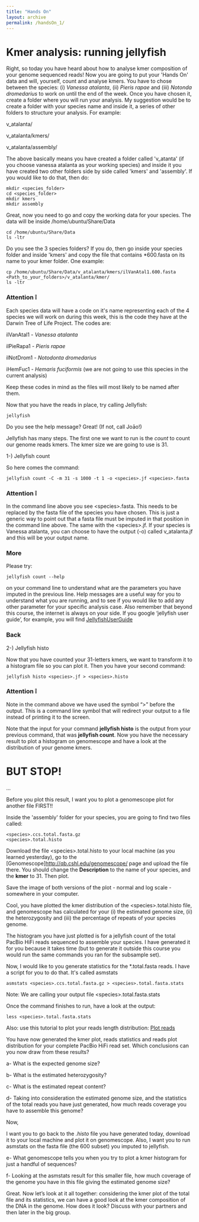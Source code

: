 ```yaml
---
title: "Hands On"
layout: archive
permalink: /handsOn_1/
---  
```


# Kmer analysis: running jellyfish <a name="where-are-we?"></a> 

Right, so today you have heard about how to analyse kmer composition of your genome sequenced reads! Now you are going to put your 'Hands On' data and will, yourself, count and analyse kmers.
You have to chose between the species: (i) *Vanessa atalanta*, (ii) *Pieris rapae* and (iii) *Notonda dromedarius* to work on until the end of the week. Once you have chosen it, create a folder where you will run your analysis. My suggestion would be to create a folder with your species name and inside it, a series of other folders to structure your analysis. For example:

v_atalanta/

 v_atalanta/kmers/
  
 v_atalanta/assembly/
  
 The above basically means you have created a folder called 'v_atanta' (if you choose vanessa atalanta as your working species) and inside it you have created two other folders side by side called 'kmers' and 'assembly'. If you would like to do that, then do:
 
 ```console  
mkdir <species_folder>
cd <species_folder>
mkdir kmers
mkdir assembly
```  
 
Great, now you need to go and copy the working data for your species. The data will be inside /home/ubuntu/Share/Data

```console  
cd /home/ubuntu/Share/Data
ls -ltr
```  
Do you see the 3 species folders? If you do, then go inside your species folder and inside 'kmers' and copy the file that contains \*600.fasta on its name to your kmer folder. One example:


```console  
cp /home/ubuntu/Share/Data/v_atalanta/kmers/ilVanAtal1.600.fasta <Path_to_your_folders>/v_atalanta/kmer/
ls -ltr
```  

### Attention :grey_exclamation: 

Each species data will have a code on it's name representing each of the 4 species we will work on during this week, this is the code they have at the Darwin Tree of Life Project. The codes are:

ilVanAtal1 - *Vanessa atalanta*

ilPieRapa1 - *Pieris rapae*

ilNotDrom1 - *Notodonta dromedarius*

iHemFuc1 - *Hemaris fuciformis* (we are not going to use this species in the current analysis)


Keep these codes in mind as the files will most likely to be named after them.

Now that you have the reads in place, try calling Jellyfish:

```console  
jellyfish
``` 

Do you see the help message? Great! (If not, call Joāo!)

Jellyfish has many steps. The first one we want to run is the *count* to count our genome reads kmers. The kmer size we are going to use is 31. 

1-) Jellyfish count

So here comes the command:

```console  
jellyfish count -C -m 31 -s 1000 -t 1 -o <species>.jf <species>.fasta
``` 


### Attention :grey_exclamation: 

In the command line above you see \<species\>.fasta. This needs to be replaced by the fasta file of the species you have chosen. This is just a generic way to point out that a fasta file must be imputed in that position in the command line above. The same with the \<species\>.jf. If your species is Vanessa atalanta, you can choose to have the output (-o) called v_atalanta.jf and this will be your output name.

### More

Please try:

```console  
jellyfish count --help 
```

on your command line to understand what are the parameters you have imputed in the previous line. Help messages are a useful way for you to understand what you are running, and to see if you would like to add any other parameter for your specific analysis case. Also remember that beyond this course, the internet is always on your side. If you google ‘jellyfish user guide’, for example, you will find [JellyfishUserGuide]( http://www.genome.umd.edu/docs/JellyfishUserGuide.pdf)

### Back

2-) Jellyfish histo

Now that you have counted your 31-letters kmers, we want to transform it to a histogram file so you can plot it. Then you have your second command:


```console  
jellyfish histo <species>.jf > <species>.histo

```

### Attention :grey_exclamation: 

Note in the command above we have used the symbol “>” before the output. This is a command line symbol that will redirect your output to a file instead of printing it to the screen.

Note that the input for your command **jellyfish histo** is the output from your previous command, that was **jellyfish count**. Now you have the necessary result to plot a histogram on genomescope and have a look at the distribution of your genome kmers. 

# BUT STOP!

...

Before you plot this result, I want you to plot a genomescope plot for another file FIRST!! 

Inside the 'assembly' folder for your species, you are going to find two files called:

```console  
<species>.ccs.total.fasta.gz
<species>.total.histo
```

Download the file \<species\>.total.histo to your local machine (as you learned yesterday), go to the [Genomescope]http://qb.cshl.edu/genomescope/ page and upload the file there. You should change the **Description** to the name of your species, and the **kmer** to 31. Then plot.

Save the image of both versions of the plot - normal and log scale - somewhere in your computer.

Cool, you have plotted the kmer distribution of the \<species\>.total.histo file, and genomescope has calculated for your (i) the estimated genome size, (ii) the heterozygosity and (iii) the percentage of repeats of your species genome. 

The histogram you have just plotted is for a jellyfish count of the total PacBio HiFi reads sequenced to assemble your species. I have generated it for you because it takes time (but to generate it outside this course you would run the same commands you ran for the subsample set).

Now, I would like to you generate statistics for the \*.total.fasta reads. I have a script for you to do that. It's called asmstats

```console  
asmstats <species>.ccs.total.fasta.gz > <species>.total.fasta.stats
```

Note: We are calling your output file \<species\>.total.fasta.stats

Once the command finishes to run, have a look at the output:

```console  
less <species>.total.fasta.stats
```

Also: use this tutorial to plot your reads length distribution: [Plot reads](https://github.com/eukaryotic-genome-assembly/eukaryotic-genome-assembly.github.io/blob/master/_pages/handsOn_plotReadLength.md)

You have now generated the kmer plot, reads statistics and reads plot distribution for your complete PacBio HiFi read set. Which conclusions can you now draw from these results?


a- What is the expected genome size?

b- What is the estimated heterozygosity?

c- What is the estimated repeat content?

d- Taking into consideration the estimated genome size, and the statistics of the total reads you have just generated, how much reads coverage you have to assemble this genome?


Now, 

I want you to go back to the *.histo* file you have generated today, download it to your local machine and plot it on genomescope. Also, I want you to run asmstats on the fasta file (the 600 subset) you imputed to jellyfish. 

e- What genomescope tells you when you try to plot a kmer histogram for just a handful of sequences? 

f- Looking at the asmstats result for this smaller file, how much coverage of the genome you have in this file giving the estimated genome size?

Great. Now let’s look at it all together: considering the kmer plot of the total file and its statistics, we can have a good look at the kmer composition of the DNA in the genome. How does it look? Discuss with your partners and then later in the big group.  


